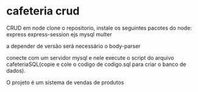 # cafeteria crud
 CRUD em node
clone o repositorio,
instale os seguintes pacotes do node:
express 
express-session 
ejs
mysql
multer

a depender de versão será necessário o body-parser

conecte com um servidor mysql e nele execute o script do arquivo cafeteriaSQL(copie e cole o codigo de codigo.sql para criar o banco de dados).

O projeto é um sistema de vendas de produtos
